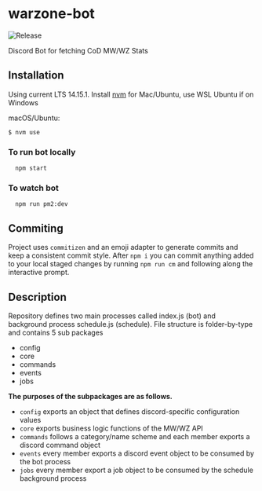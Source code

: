 # warzone-bot

![Release](https://github.com/diegofigs/warzone-bot/actions/workflows/release.yml/badge.svg)

Discord Bot for fetching CoD MW/WZ Stats

## Installation

Using current LTS 14.15.1. Install [nvm](https://github.com/nvm-sh/nvm) for Mac/Ubuntu, use WSL Ubuntu if on Windows

macOS/Ubuntu:

```
$ nvm use
```

### To run bot locally

```
  npm start
```

### To watch bot

```
  npm run pm2:dev
```

## Commiting

Project uses `commitizen` and an emoji adapter to generate commits and keep a consistent commit style. After `npm i` you can commit anything added to your local staged changes by running `npm run cm` and following along the interactive prompt.

## Description

Repository defines two main processes called index.js (bot) and background process schedule.js (schedule).
File structure is folder-by-type and contains 5 sub packages

- config
- core
- commands
- events
- jobs

**The purposes of the subpackages are as follows.**

- `config` exports an object that defines discord-specific configuration values
- `core` exports business logic functions of the MW/WZ API
- `commands` follows a category/name scheme and each member exports a discord command object
- `events` every member exports a discord event object to be consumed by the bot process
- `jobs` every member export a job object to be consumed by the schedule background process
